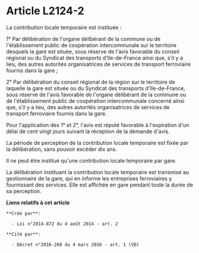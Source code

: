 # Article L2124-2

La contribution locale temporaire est instituée :

1° Par délibération de l'organe délibérant de la commune ou de l'établissement public de coopération intercommunale sur le
territoire desquels la gare est située, sous réserve de l'avis favorable du conseil régional ou du Syndicat des transports
d'Ile-de-France ainsi que, s'il y a lieu, des autres autorités organisatrices de services de transport ferroviaire fournis
dans la gare ;

2° Par délibération du conseil régional de la région sur le territoire de laquelle la gare est située ou du Syndicat des
transports d'Ile-de-France, sous réserve de l'avis favorable de l'organe délibérant de la commune ou de l'établissement
public de coopération intercommunale concerné ainsi que, s'il y a lieu, des autres autorités organisatrices de services de
transport ferroviaire fournis dans la gare.

Pour l'application des 1° et 2°, l'avis est réputé favorable à l'expiration d'un délai de cent vingt jours suivant la
réception de la demande d'avis.

La période de perception de la contribution locale temporaire est fixée par la délibération, sans pouvoir excéder dix ans.

Il ne peut être institué qu'une contribution locale temporaire par gare.

La délibération instituant la contribution locale temporaire est transmise au gestionnaire de la gare, qui en informe les
entreprises ferroviaires y fournissant des services. Elle est affichée en gare pendant toute la durée de sa perception.

**Liens relatifs à cet article**

	**Créé par**:

	  - Loi n°2014-872 du 4 août 2014 - art. 2

	**Cité par**:

	  - Décret n°2016-268 du 4 mars 2016 - art. 1 (VD)
